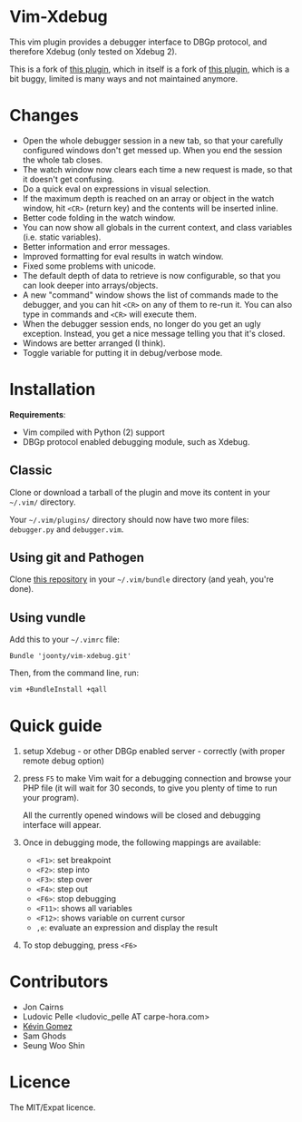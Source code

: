 # Vim-Xdebug

This vim plugin provides a debugger interface to DBGp protocol, and therefore
Xdebug (only tested on Xdebug 2).

This is a fork of [this plugin](https://github.com/ludovicPelle/vim-xdebug), 
which in itself is a fork of [this plugin](http://www.vim.org/scripts/script.php?script_id=1152), which
is a bit buggy, limited is many ways and not maintained anymore.

# Changes

* Open the whole debugger session in a new tab, so that your carefully configured windows don't get messed up. When you end the session the whole tab closes.
* The watch window now clears each time a new request is made, so that it doesn't get confusing.
* Do a quick eval on expressions in visual selection.
* If the maximum depth is reached on an array or object in the watch window, hit `<CR>` (return key) and the contents will be inserted inline.
* Better code folding in the watch window.
* You can now show all globals in the current context, and class variables (i.e. static variables).
* Better information and error messages.
* Improved formatting for eval results in watch window.
* Fixed some problems with unicode.
* The default depth of data to retrieve is now configurable, so that you can look deeper into arrays/objects.
* A new "command" window shows the list of commands made to the debugger, and you can hit `<CR>` on any of them to re-run it. You can also type in commands and `<CR>` will execute them.
* When the debugger session ends, no longer do you get an ugly exception. Instead, you get a nice message telling you that it's closed.
* Windows are better arranged (I think).
* Toggle variable for putting it in debug/verbose mode.


# Installation

**Requirements**:

  * Vim compiled with Python (2) support
  * DBGp protocol enabled debugging module, such as Xdebug.

## Classic

Clone or download a tarball of the plugin and move its content in your
`~/.vim/` directory.

Your `~/.vim/plugins/` directory should now have two more files: `debugger.py`
and `debugger.vim`.

## Using git and Pathogen

Clone [this repository](https://github.com/joonty/vim-xdebug) in your
`~/.vim/bundle` directory (and yeah, you're done).

## Using vundle

Add this to your `~/.vimrc` file:

```vim
Bundle 'joonty/vim-xdebug.git'
```

Then, from the command line, run:

```bash
vim +BundleInstall +qall
```

# Quick guide

  1. setup Xdebug - or other DBGp enabled server - correctly (with proper remote
     debug option)
  2. press `F5` to make Vim wait for a debugging connection and browse your PHP
     file (it will wait for 30 seconds, to give you plenty of time to run your program).

     All the currently opened windows will be closed and debugging interface
     will appear.
  3. Once in debugging mode, the following mappings are available:

      * `<F1>`: set breakpoint
      * `<F2>`: step into
      * `<F3>`: step over
      * `<F4>`: step out
      * `<F6>`: stop debugging
      * `<F11>`: shows all variables
      * `<F12>`: shows variable on current cursor
      * `,e`: evaluate an expression and display the result
  4. To stop debugging, press `<F6>`


# Contributors

 * Jon Cairns <jon AT joncairns.com>
 * Ludovic Pelle <ludovic_pelle AT carpe-hora.com>
 * [Kévin Gomez](https://github.com/K-Phoen) <contact AT kevingomez.fr>
 * Sam Ghods <sam AT box.net>
 * Seung Woo Shin <segv AT sayclub.com>


# Licence

The MIT/Expat licence.

